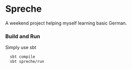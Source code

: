 # Spreche

A weekend project helping myself learning basic German.

### Build and Run

Simply use sbt

```bash
  sbt compile
  sbt spreche/run
```